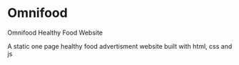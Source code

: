 # Omnifood
Omnifood Healthy Food Website

A static one page healthy food advertisment website built with html, css and js 
